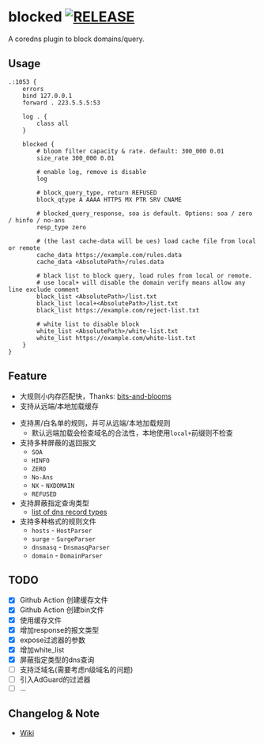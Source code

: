 # blocked [![RELEASE](https://github.com/swoiow/blocked/actions/workflows/build-bin.yml/badge.svg)](https://github.com/swoiow/blocked/actions/workflows/build-bin.yml)

A coredns plugin to block domains/query.

## Usage

```
.:1053 {
    errors
    bind 127.0.0.1
    forward . 223.5.5.5:53

    log . {
        class all
    }

    blocked {
        # bloom filter capacity & rate. default: 300_000 0.01
        size_rate 300_000 0.01
    
        # enable log, remove is disable
        log
        
        # block_query_type, return REFUSED
        block_qtype A AAAA HTTPS MX PTR SRV CNAME
        
        # blocked_query_response, soa is default. Options: soa / zero / hinfo / no-ans
        resp_type zero
        
        # (the last cache-data will be ues) load cache file from local or remote
        cache_data https://example.com/rules.data
        cache_data <AbsolutePath>/rules.data
        
        # black list to block query, load rules from local or remote.
        # use local+ will disable the domain verify means allow any line exclude comment
        black_list <AbsolutePath>/list.txt
        black_list local+<AbsolutePath>/list.txt
        black_list https://example.com/reject-list.txt
        
        # white list to disable block
        white_list <AbsolutePath>/white-list.txt
        white_list https://example.com/white-list.txt
    }
}
```

## Feature

- 大规则小内存匹配快，Thanks: [bits-and-blooms](https://github.com/bits-and-blooms/bloom)
- 支持从远端/本地加载缓存
+ 支持黑/白名单的规则，并可从远端/本地加载规则
  - 默认远端加载会检查域名的合法性，本地使用`local+`前缀则不检查
+ 支持多种屏蔽的返回报文
  - `SOA`
  - `HINFO`
  - `ZERO`
  - `No-Ans`
  - `NX` - `NXDOMAIN`
  - `REFUSED`
+ 支持屏蔽指定查询类型
  - [list of dns record types](https://en.wikipedia.org/wiki/List_of_DNS_record_types)
+ 支持多种格式的规则文件
  - `hosts` - `HostParser`
  - `surge` - `SurgeParser`
  - `dnsmasq` - `DnsmasqParser`
  - `domain` - `DomainParser`

## TODO

- [x] Github Action 创建缓存文件
- [x] Github Action 创建bin文件
- [x] 使用缓存文件
- [x] 增加response的报文类型
- [x] expose过滤器的参数
- [x] 增加white_list
- [x] 屏蔽指定类型的dns查询
- [ ] 支持泛域名(需要考虑n级域名的问题)
- [ ] 引入AdGuard的过滤器
- [ ] ...

## Changelog & Note

- [Wiki](https://github.com/swoiow/blocked/wiki/Changelog-&-Note)
